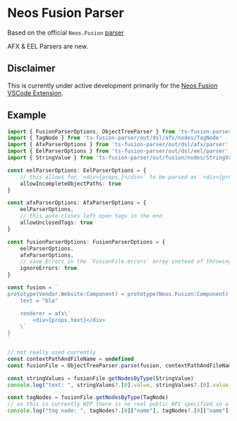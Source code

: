 # Neos Fusion Parser

Based on the official `Neos.Fusion` [parser](https://github.com/neos/neos-development-collection/tree/master/Neos.Fusion/Classes/Core)

AFX & EEL Parsers are new.

## Disclaimer

This is currently under active development primarily for the [Neos Fusion VSCode Extension](https://marketplace.visualstudio.com/items?itemName=SimonSchmidt.vscode-neos-fusion-lsp).

## Example

```typescript
import { FusionParserOptions, ObjectTreeParser } from 'ts-fusion-parser'
import { TagNode } from 'ts-fusion-parser/out/dsl/afx/nodes/TagNode'
import { AfxParserOptions } from 'ts-fusion-parser/out/dsl/afx/parser'
import { EelParserOptions } from 'ts-fusion-parser/out/dsl/eel/parser'
import { StringValue } from 'ts-fusion-parser/out/fusion/nodes/StringValue'

const eelParserOptions: EelParserOptions = {
    // this allows for `<div>{props.}</div>` to be parsed as `<div>{props}</div>`
    allowIncompleteObjectPaths: true
}

const afxParserOptions: AfxParserOptions = {
    eelParserOptions,
    // this auto-closes left open tags in the end
    allowUnclosedTags: true
}

const fusionParserOptions: FusionParserOptions = {
    eelParserOptions,
    afxParserOptions,
    // save Errors in the `FusionFile.errors` array instead of throwing
    ignoreErrors: true
}

const fusion = `
prototype(Vendor.Website:Component) < prototype(Neos.Fusion:Component) {
    text = "bla"

    renderer = afx\`
 		<div>{props.text}</div>
    \`
}
`

// not really used currently
const contextPathAndFileName = undefined
const fusionFile = ObjectTreeParser.parse(fusion, contextPathAndFileName, fusionParserOptions)

const stringValues = fusionFile.getNodesByType(StringValue)
console.log("text: ", stringValues?.[0].value, stringValues?.[0].value === "bla")

const tagNodes = fusionFile.getNodesByType(TagNode)
// as this is currently WIP there is no real public API specified so a lot of properties are still `protected`
console.log("tag node: ", tagNodes?.[0]["name"], tagNodes?.[0]["name"] === "true")
```
